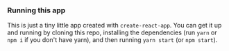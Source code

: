 ### Running this app

This is just a tiny little app created with `create-react-app`. You can get it up and running by cloning this repo, installing the dependencies (run `yarn` or `npm i` if you don't have yarn), and then running `yarn start` (or `npm start`).
